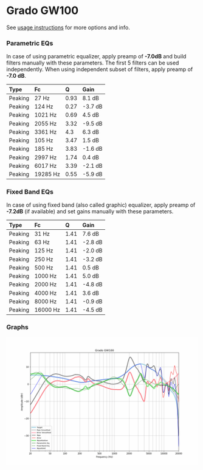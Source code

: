 # Grado GW100
See [usage instructions](https://github.com/jaakkopasanen/AutoEq#usage) for more options and info.

### Parametric EQs
In case of using parametric equalizer, apply preamp of **-7.0dB** and build filters manually
with these parameters. The first 5 filters can be used independently.
When using independent subset of filters, apply preamp of **-7.0 dB**.

| Type    | Fc       |    Q | Gain    |
|:--------|:---------|:-----|:--------|
| Peaking | 27 Hz    | 0.93 | 8.1 dB  |
| Peaking | 124 Hz   | 0.27 | -3.7 dB |
| Peaking | 1021 Hz  | 0.69 | 4.5 dB  |
| Peaking | 2055 Hz  | 3.32 | -9.5 dB |
| Peaking | 3361 Hz  | 4.3  | 6.3 dB  |
| Peaking | 105 Hz   | 3.47 | 1.5 dB  |
| Peaking | 185 Hz   | 3.83 | -1.6 dB |
| Peaking | 2997 Hz  | 1.74 | 0.4 dB  |
| Peaking | 6017 Hz  | 3.39 | -2.1 dB |
| Peaking | 19285 Hz | 0.55 | -5.9 dB |

### Fixed Band EQs
In case of using fixed band (also called graphic) equalizer, apply preamp of **-7.2dB**
(if available) and set gains manually with these parameters.

| Type    | Fc       |    Q | Gain    |
|:--------|:---------|:-----|:--------|
| Peaking | 31 Hz    | 1.41 | 7.6 dB  |
| Peaking | 63 Hz    | 1.41 | -2.8 dB |
| Peaking | 125 Hz   | 1.41 | -2.0 dB |
| Peaking | 250 Hz   | 1.41 | -3.2 dB |
| Peaking | 500 Hz   | 1.41 | 0.5 dB  |
| Peaking | 1000 Hz  | 1.41 | 5.0 dB  |
| Peaking | 2000 Hz  | 1.41 | -4.8 dB |
| Peaking | 4000 Hz  | 1.41 | 3.6 dB  |
| Peaking | 8000 Hz  | 1.41 | -0.9 dB |
| Peaking | 16000 Hz | 1.41 | -4.5 dB |

### Graphs
![](./Grado%20GW100.png)